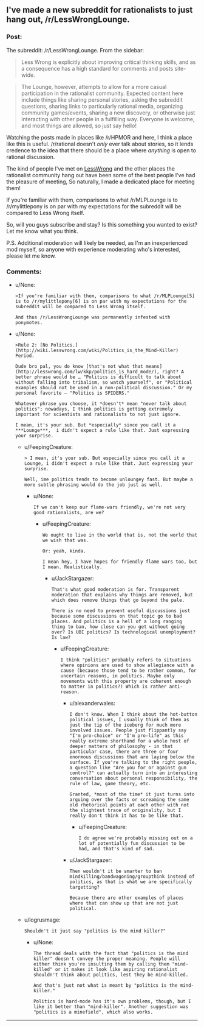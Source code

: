 ## I've made a new subreddit for rationalists to just hang out, /r/LessWrongLounge.

### Post:

The subreddit: /r/LessWrongLounge. From the sidebar:

>Less Wrong is explicitly about improving critical thinking skills, and as a consequence has a high standard for comments and posts site-wide.

>The Lounge, however, attempts to allow for a more casual participation in the rationalist community. Expected content here include things like sharing personal stories, asking the subreddit questions, sharing links to particularly rational media, organizing community games/events, sharing a new discovery, or otherwise just interacting with other people in a fulfilling way. Everyone is welcome, and most things are allowed, so just say hello!



Watching the posts made in places like /r/HPMOR and here, I think a place like this is useful. /r/rational doesn't *only* ever talk about stories, so it lends credence to the idea that there should be a place where *anything* is open to rational discussion.

The kind of people I've met on [LessWrong](/http://lesswrong.com/) and the other places the rationalist community hang out have been some of the best people I've had the pleasure of meeting, So naturally, I made a dedicated place for meeting them!

If you're familiar with them, comparisons to what /r/MLPLounge is to /r/mylittlepony is on par with my expectations for the subreddit will be compared to Less Wrong itself.

So, will you guys subscribe and stay? Is this something you wanted to exist? Let me know what you think.

P.S. Additional moderation will likely be needed, as I'm an inexperienced mod myself, so anyone with experience moderating who's interested, please let me know.

### Comments:

- u/None:
  ```
  >If you're familiar with them, comparisons to what /r/MLPLounge[5] is to /r/mylittlepony[6] is on par with my expectations for the subreddit will be compared to Less Wrong itself.

  And thus /r/LessWrongLounge was permanently infested with ponymotes.
  ```

- u/None:
  ```
  >Rule 2: [No Politics.](http://wiki.lesswrong.com/wiki/Politics_is_the_Mind-Killer) Period.

  Dude bro pal, you do know [that's not what that means](http://lesswrong.com/lw/kkp/politics_is_hard_mode/), right? A better phrase would be … "Politics is difficult to talk about without falling into tribalism, so watch yourself", or "Political examples should not be used in a non-political discussion." Or my personal favorite – "Politics is SPIDERS."

  Whatever phrase you choose, it *doesn't* mean "never talk about politics"; nowadays, I think politics is getting extremely important for scientists and rationalists to not just ignore.

  I mean, it's your sub. But *especially* since you call it a ***Lounge***,  i didn't expect a rule like that. Just expressing your surprise.
  ```

  - u/FeepingCreature:
    ```
    > I mean, it's your sub. But especially since you call it a Lounge, i didn't expect a rule like that. Just expressing your surprise.

    Well, ime politics tends to become unloungey fast. But maybe a more subtle phrasing would do the job just as well.
    ```

    - u/None:
      ```
      If we can't keep our flame-wars friendly, we're not very good rationalists, are we?
      ```

      - u/FeepingCreature:
        ```
        We ought to live in the world that is, not the world that we wish that was.

        Or: yeah, kinda.

        I mean hey, I have hopes for friendly flame wars too, but I mean. Realistically.
        ```

        - u/JackStargazer:
          ```
          That's what good moderation is for. Transparent moderation that explains why things are removed, but which does remove things that go beyond the pale.

          There is no need to prevent useful discussions just because some discussions on that topic go to bad places. And politics is a hell of a long ranging thing to ban, how close can you get without going over? Is UBI politics? Is technological unemployment? Is law?
          ```

          - u/FeepingCreature:
            ```
            I think "politics" probably refers to situations where opinions are used to show allegiance with a cause (because those tend to be rather common, for uncertain reasons, in politics. Maybe only movements with this property are coherent enough to matter in politics?) Which is rather anti-reason.
            ```

            - u/alexanderwales:
              ```
              I don't know. When I think about the hot-button political issues, I usually think of them as just the tip of the iceberg for much more involved issues. People just flippantly say "I'm pro-choice" or "I'm pro-life" as this really extreme shorthand for a whole host of deeper matters of philosophy - in that particular case, there are three or four enormous discussions that are laying below the surface. If you're talking to the right people, a question like "Are you for or against gun control?" can actually turn into an interesting conversation about personal responsibility, the rule of law, game theory, etc.

              Granted, *most of the time* it just turns into arguing over the facts or screaming the same old rhetorical points at each other with not the slightest trace of originality, but I really don't think it has to be like that.
              ```

              - u/FeepingCreature:
                ```
                I do agree we're probably missing out on a lot of potentially fun discussion to be had, and that's kind of sad.
                ```

            - u/JackStargazer:
              ```
              Then wouldn't it be smarter to ban mindkilling/bandwagoning/groupthink instead of politics, as that is what we are specifically targetting?

              Because there are other examples of places where that can show up that are not just political.
              ```

  - u/logrusmage:
    ```
    Shouldn't it just say "politics is the mind killer?"
    ```

    - u/None:
      ```
      The thread deals with the fact that "politics is the mind killer" doesn't convey the proper meaning. People will either think you're insulting them by calling them "mind-killed" or it makes it look like aspiring rationalist shouldn't think about politics, lest they be mind-killed.

      And that's just not what is meant by "politics is the mind-killer."

      Politics is hard-mode has it's own problems, though, but I like it better than "mind-killer". Another suggestion was "politics is a minefield", which also works.
      ```

---

